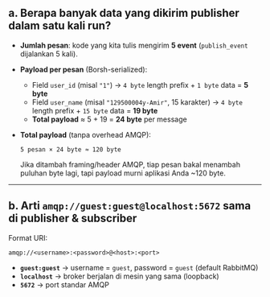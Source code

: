 ## **a. Berapa banyak data yang dikirim publisher dalam satu kali run?**

* **Jumlah pesan**: kode yang kita tulis mengirim **5 event** (`publish_event` dijalankan 5 kali).
* **Payload per pesan** (Borsh-serialized):

  * Field `user_id` (misal `"1"`) → `4 byte` length prefix + `1 byte` data = **5 byte**
  * Field `user_name` (misal `"129500004y-Amir"`, 15 karakter) → `4 byte` length prefix + `15 byte` data = **19 byte**
  * **Total payload** ≈ 5 + 19 = **24 byte** per message
* **Total payload** (tanpa overhead AMQP):

  ```
  5 pesan × 24 byte ≈ 120 byte
  ```

  Jika ditambah framing/header AMQP, tiap pesan bakal menambah puluhan byte lagi, tapi payload murni aplikasi Anda \~120 byte.

---

## **b. Arti `amqp://guest:guest@localhost:5672` sama di publisher & subscriber**
Format URI:

```
amqp://<username>:<password>@<host>:<port>
```

* **`guest:guest`** → username = `guest`, password = `guest` (default RabbitMQ)
* **`localhost`** → broker berjalan di mesin yang sama (loopback)
* **`5672`** → port standar AMQP
